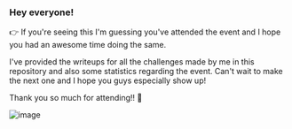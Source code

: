 ### Hey everyone! 

👉 If you're seeing this I'm guessing you've attended the event and I hope you had an awesome time doing the same. 

I've provided the writeups for all the challenges made by me in this repository and also some statistics regarding the event. Can't wait to make the next one and I hope you guys especially show up!

Thank you so much for attending!! 💐

![image](https://github.com/user-attachments/assets/a859c009-2217-4582-8839-c5b459e154b2)

